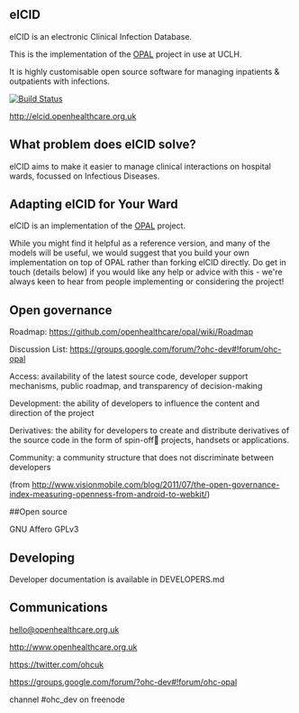 ## elCID

elCID is an electronic Clinical Infection Database.

This is the implementation of the [OPAL](https://github.com/openhealthcare/opal) project in use at UCLH.

It is highly customisable open source software for managing inpatients & outpatients with infections.
          
[![Build
Status](https://travis-ci.org/openhealthcare/elcid.png)](https://travis-ci.org/openhealthcare/elcid)

http://elcid.openhealthcare.org.uk

## What problem does elCID solve?

elCID aims to make it easier to manage clinical interactions on hospital wards, focussed on Infectious Diseases.

## Adapting elCID for Your Ward

elCID is an implementation of the [OPAL](https://github.com/openhealthcare/opal) project.

While you might find it helpful as a reference version, and many of the models will be useful, we would suggest that you build your own implementation on top of OPAL rather than forking elCID directly.
Do get in touch (details below) if you would like any help or advice with this - we're always keen to hear from people implementing or considering the project!

## Open governance

Roadmap: https://github.com/openhealthcare/opal/wiki/Roadmap

Discussion List: https://groups.google.com/forum/?ohc-dev#!forum/ohc-opal


Access: availability of the latest source code, developer
support mechanisms, public roadmap, and transparency of
decision-making

Development: the ability of developers to influence the content
and direction of the project

Derivatives: the ability for developers to create and distribute
derivatives of the source code in the form of spin-off projects,
handsets or applications.

Community: a community structure that does not discriminate
between developers

(from http://www.visionmobile.com/blog/2011/07/the-open-governance-index-measuring-openness-from-android-to-webkit/)

##Open source

GNU Affero GPLv3

## Developing

Developer documentation is available in DEVELOPERS.md

## Communications

hello@openhealthcare.org.uk

http://www.openhealthcare.org.uk

https://twitter.com/ohcuk

https://groups.google.com/forum/?ohc-dev#!forum/ohc-opal

channel #ohc_dev on freenode
